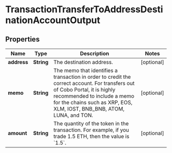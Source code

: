 

# TransactionTransferToAddressDestinationAccountOutput


## Properties

| Name | Type | Description | Notes |
|------------ | ------------- | ------------- | -------------|
|**address** | **String** | The destination address. |  [optional] |
|**memo** | **String** | The memo that identifies a transaction in order to credit the correct account. For transfers out of Cobo Portal, it is highly recommended to include a memo for the chains such as XRP, EOS, XLM, IOST, BNB_BNB, ATOM, LUNA, and TON. |  [optional] |
|**amount** | **String** | The quantity of the token in the transaction. For example, if you trade 1.5 ETH, then the value is &#x60;1.5&#x60;.  |  [optional] |



